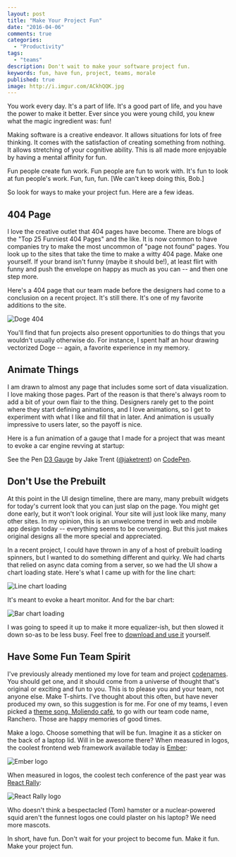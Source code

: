 ```yaml
---
layout: post
title: "Make Your Project Fun"
date: "2016-04-06"
comments: true
categories:
  - "Productivity"
tags:
  - "teams"
description: Don't wait to make your software project fun.
keywords: fun, have fun, project, teams, morale
published: true
image: http://i.imgur.com/ACkhQQK.jpg
---
```


You work every day.  It's a part of life.  It's a good part of life, and you have the power to make it better.  Ever since you were  young child, you knew what the magic ingredient was: fun!

<!--more-->

Making software is a creative endeavor.  It allows situations for lots of free thinking.  It comes with the satisfaction of creating something from nothing.  It allows stretching of your cognitive ability.  This is all made more enjoyable by having a mental affinity for fun.  

Fun people create fun work.  Fun people are fun to work with.  It's fun to look at fun people's work.  Fun, fun, fun.  [We can't keep doing this, Bob.]

So look for ways to make your project fun.  Here are a few ideas.

## 404 Page

I love the creative outlet that 404 pages have become.  There are blogs of the "Top 25 Funniest 404 Pages" and the like.  It is now common to have companies try to make the most uncommon of "page not found" pages.  You look up to the sites that take the time to make a witty 404 page.  Make one yourself.  If your brand isn't funny (maybe it should be!), at least flirt with funny and push the envelope on happy as much as you can -- and then one step more.

Here's a 404 page that our team made before the designers had come to a conclusion on a recent project.  It's still there.  It's one of my favorite additions to the site.  

![Doge 404](http://i.imgur.com/HobT77O.png)

You'll find that fun projects also present opportunities to do things that you wouldn't usually otherwise do.  For instance, I spent half an hour drawing vectorized Doge -- again, a favorite experience in my memory.

## Animate Things

I am drawn to almost any page that includes some sort of data visualization.  I love making those pages.  Part of the reason is that there's always room to add a bit of your own flair to the thing.  Designers rarely get to the point where they start defining animations, and I love animations, so I get to experiment with what I like and fill that in later.  And animation is usually impressive to users later, so the payoff is nice.  

Here is a fun animation of a gauge that I made for a project that was meant to evoke a car engine revving at startup:

<p data-height="279" data-theme-id="1749" data-slug-hash="eloGk" data-default-tab="result" data-user="jaketrent" data-preview="true" class="codepen">See the Pen <a href="http://codepen.io/jaketrent/pen/eloGk/">D3 Gauge</a> by Jake Trent (<a href="http://codepen.io/jaketrent">@jaketrent</a>) on <a href="http://codepen.io">CodePen</a>.</p>
<script async src="//assets.codepen.io/assets/embed/ei.js"></script>

## Don't Use the Prebuilt

At this point in the UI design timeline, there are many, many prebuilt widgets for today's current look that you can just slap on the page.  You might get done early, but it won't look original.  Your site will just look like many, many other sites.  In my opinion, this is an unwelcome trend in web and mobile app design today -- everything seems to be converging.  But this just makes original designs all the more special and appreciated.

In a recent project, I could have thrown in any of a host of prebuilt loading spinners, but I wanted to do something different and quirky.  We had charts that relied on async data coming from a server, so we had the UI show a chart loading state.  Here's what I came up with for the line chart:

![Line chart loading](http://i.imgur.com/5gCGnzk.gif)

It's meant to evoke a heart monitor.  And for the bar chart:

![Bar chart loading](http://i.imgur.com/7WetiZ8.gif)

I was going to speed it up to make it more equalizer-ish, but then slowed it down so-as to be less busy.  Feel free to [download and use it](https://github.com/jaketrent/react-chart-loading) yourself.

## Have Some Fun Team Spirit

I've previously already mentioned my love for team and project [codenames](http://jaketrent.com/post/in-favor-codenames/).  You should get one, and it should come from a universe of thought that's original or exciting and fun to you.  This is to please you and your team, not anyone else.  Make T-shirts.  I've thought about this often, but have never produced my own, so this suggestion is for me.  For one of my teams, I even picked a [theme song, Moliendo café,](https://www.youtube.com/watch?v=0gC7bmIDQjY) to go with our team code name, Ranchero.  Those are happy memories of good times.  

Make a logo.  Choose something that will be fun.  Imagine it as a sticker on the back of a laptop lid.  Will in be awesome there?  When measured in logos, the coolest frontend web framework available today is [Ember](http://emberjs.com/):

![Ember logo](http://i.imgur.com/dwho9tp.png)

When measured in logos, the coolest tech conference of the past year was [React Rally](http://www.reactrally.com/):

![React Rally logo](https://d13yacurqjgara.cloudfront.net/users/700730/screenshots/2171778/evilsquid_1x.png)

Who doesn't think a bespectacled (Tom) hamster or a nuclear-powered squid aren't the funnest logos one could plaster on his laptop?  We need more mascots.

In short, have fun.  Don't wait for your project to become fun.  Make it fun.  Make your project fun.

